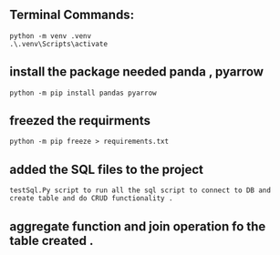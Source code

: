 ## Terminal Commands:
```
python -m venv .venv
.\.venv\Scripts\activate
```

## install the package needed panda , pyarrow 
```
python -m pip install pandas pyarrow
```

## freezed the requirments 
```
python -m pip freeze > requirements.txt
```

## added the SQL files to the project 
```
testSql.Py script to run all the sql script to connect to DB and create table and do CRUD functionality .
```

## aggregate function and join operation fo the table created .
